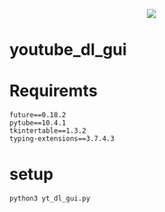 <p align="center"><img src="https://user-images.githubusercontent.com/54521023/105525211-c61e6600-5d06-11eb-9d8c-8397e348a8ae.png"></p>

# youtube_dl_gui

# Requiremts
```
future==0.18.2
pytube==10.4.1
tkintertable==1.3.2
typing-extensions==3.7.4.3
```

# setup
```bash
python3 yt_dl_gui.py
```
